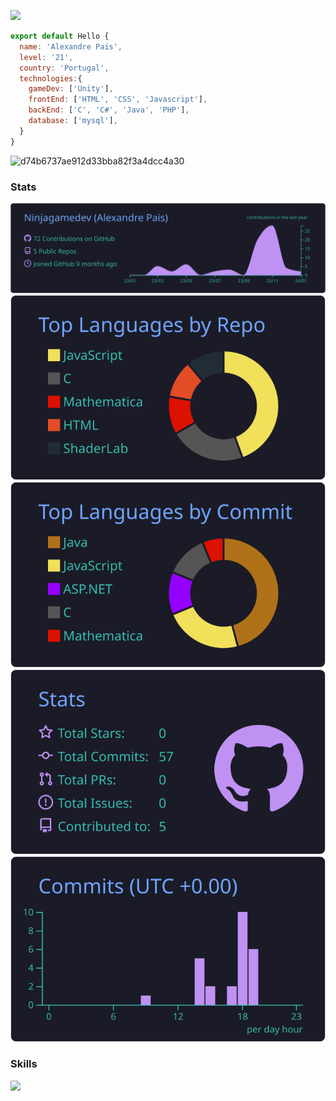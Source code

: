 ![](https://komarev.com/ghpvc/?username=Ninjagamedev&color=red&style=for-the-badge)

```js
export default Hello {
  name: 'Alexandre Pais',
  level: '21',
  country: 'Portugal',
  technologies:{
    gameDev: ['Unity'],
    frontEnd: ['HTML', 'CSS', 'Javascript'],
    backEnd: ['C', 'C#', 'Java', 'PHP'],
    database: ['mysql'],
  }
}
```
![d74b6737ae912d33bba82f3a4dcc4a30](https://github.com/Ninjagamedev/Ninjagamedev/assets/128500270/f2c994dc-a16b-498b-8742-6828f3561f6d)

### Stats
  [![](https://raw.githubusercontent.com/Ninjagamedev/Ninjagamedev/main/profile-summary-card-output/tokyonight/0-profile-details.svg)](https://github.com/vn7n24fzkq/github-profile-summary-cards)
  [![](https://raw.githubusercontent.com/Ninjagamedev/Ninjagamedev/main/profile-summary-card-output/tokyonight/1-repos-per-language.svg)](https://github.com/vn7n24fzkq/github-profile-summary-cards)
  [![](https://raw.githubusercontent.com/Ninjagamedev/Ninjagamedev/main/profile-summary-card-output/tokyonight/2-most-commit-language.svg)](https://github.com/vn7n24fzkq/github-profile-summary-cards)
  [![](https://raw.githubusercontent.com/Ninjagamedev/Ninjagamedev/main/profile-summary-card-output/tokyonight/3-stats.svg)](https://github.com/vn7n24fzkq/github-profile-summary-cards) 
  [![](https://raw.githubusercontent.com/Ninjagamedev/Ninjagamedev/main/profile-summary-card-output/tokyonight/4-productive-time.svg)](https://github.com/vn7n24fzkq/github-profile-summary-cards)
  
### Skills
<p align="left">
  <img src="https://skillicons.dev/icons?i=c,java,unity,html,css,bootstrap,mysql,git,linux,linkedin,discord,unity,vscode">
</p>
